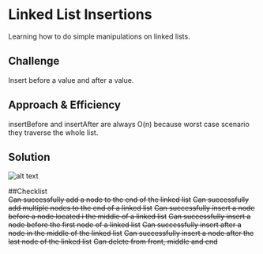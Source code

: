 # Linked List Insertions
Learning how to do simple manipulations on linked lists.

## Challenge
Insert before a value and after a value.

## Approach & Efficiency
insertBefore and insertAfter are always O(n) because worst case scenario they traverse the whole list.

## Solution
![alt text](https://raw.githubusercontent.com/andavi/data-structures-and-algorithms/blob/master/code-challenges/401/linked-list/assets/ll_insertions.jpg)


##Checklist  
~~Can successfully add a node to the end of the linked list~~
~~Can successfully add multiple nodes to the end of a linked list~~
~~Can successfully insert a node before a node located i the middle of a linked list~~
~~Can successfully insert a node before the first node of a linked list~~
~~Can successfully insert after a node in the middle of the linked list~~
~~Can successfully insert a node after the last node of the linked list~~
~~Can delete from front, middle and end~~
